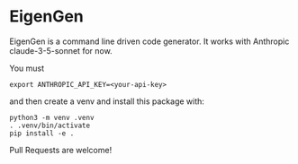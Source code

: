 EigenGen
========

EigenGen is a command line driven code generator. It works with Anthropic claude-3-5-sonnet for now.

You must
```
export ANTHROPIC_API_KEY=<your-api-key>
```

and then create a venv and install this package with:
```
python3 -m venv .venv
. .venv/bin/activate
pip install -e .
```

Pull Requests are welcome!
